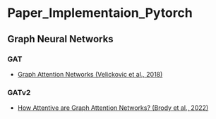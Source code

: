 # Paper_Implementaion_Pytorch

## Graph Neural Networks
### GAT
- <a href = 'https://github.com/KevinTheRainmaker/Paper_Implementaion_Pytorch/blob/main/GAT/Graph%20Attention%20Networks(Velickovic%20et%20al.%2C%202018).pdf'>Graph Attention Networks (Velickovic et al., 2018)</a>

### GATv2
- <a href = 'https://github.com/KevinTheRainmaker/Paper_Implementaion_Pytorch/blob/main/GATv2/How%20Attentive%20are%20Graph%20Attention%20Networks%3F%20(Brody%20et%20al.%2C%202022).pdf'>How Attentive are Graph Attention Networks? (Brody et al., 2022)</a>

